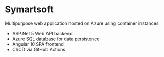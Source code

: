 # Symartsoft
Multipurpose web application hosted on Azure using container instances

* ASP.Net 5 Web API backend
* Azure SQL database for data persistence
* Angular 10 SPA frontend
* CI/CD via GitHub Actions
